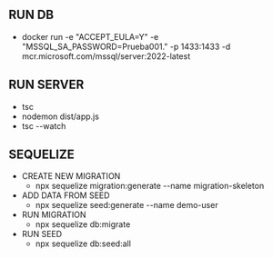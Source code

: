 ## RUN DB
- docker run -e "ACCEPT_EULA=Y" -e "MSSQL_SA_PASSWORD=Prueba001." -p 1433:1433 -d mcr.microsoft.com/mssql/server:2022-latest

## RUN SERVER
- tsc
- nodemon dist/app.js
- tsc --watch

## SEQUELIZE
- CREATE NEW MIGRATION
  * npx sequelize migration:generate --name migration-skeleton
- ADD DATA FROM SEED
  * npx sequelize seed:generate --name demo-user
- RUN MIGRATION
  * npx sequelize db:migrate
- RUN SEED
  * npx sequelize db:seed:all

